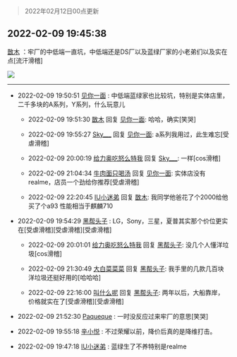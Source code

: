 > 2022年02月12日00点更新
<link rel="stylesheet" href="https://cdn.jsdelivr.net/gh/taotie6/sampleJSON@main/css/photo_show.css">
<meta name="referrer" content="no-referrer" />


 ## 2022-02-09 19:45:38 

 [㪚木](https://www.coolapk.com/feed/33423158?shareKey=ZjZlM2FhYjhhMzdiNjIwM2FjZmY~) ：牢厂的中低端一直坑，中低端还是DS厂以及蓝绿厂家的小老弟们以及实在点[流汗滑稽] 

<div class="album">
<img class="img-item" src="https://image.coolapk.com/feed/2022/0209/19/1081091_cc75c90b_7137_745_808@300x300.gif" />
</div>

 ------- 

- 2022-02-09 19:50:51 [见你一面](uid=598942) : 中低端蓝绿家也比较坑，特别是实体店里，二千多块的A系列，Y系列，什么玩意儿 

    - 2022-02-09 19:51:30 [㪚木](uid=1081091) 回复 [见你一面](uid=598942): 哈哈，确实[笑哭] 

    - 2022-02-09 19:55:27 [Sky___](uid=3042763) 回复 [见你一面](uid=598942): a系列我用过，此生难忘[受虐滑稽] 

    - 2022-02-09 20:00:19 [给力奥吃怒么特我](uid=3878354) 回复 [Sky___](uid=3042763): 一样[cos滑稽] 

    - 2022-02-09 21:04:34 [牛肉面只喝汤](uid=2746242) 回复 [见你一面](uid=598942): 实体店没有realme，店员一个劲给你推荐[受虐滑稽] 

    - 2022-02-09 22:20:45 [IU小迷弟](uid=2571083) 回复 [㪚木](uid=1081091): 我同学他爸花了个2000给他买了个a93 性能相当于麒麟710 

- 2022-02-09 19:54:29 [黑帮头子](uid=2838832) : LG，Sony，三星，夏普其实那个价位更实在[受虐滑稽][受虐滑稽][受虐滑稽] 

    - 2022-02-09 20:01:01 [给力奥吃怒么特我](uid=3878354) 回复 [黑帮头子](uid=2838832): 没几个人懂洋垃圾[cos滑稽] 

    - 2022-02-09 21:30:49 [大白菜菜菜](uid=2081020) 回复 [黑帮头子](uid=2838832): 我手里的几款几百块洋垃圾还挺好用的[哈哈哈] 

    - 2022-02-09 22:16:00 [叫什么呢](uid=860840) 回复 [黑帮头子](uid=2838832): 两年以后，大船靠岸，价格就实在了[受虐滑稽][受虐滑稽] 

- 2022-02-09 21:52:30 [Paqueque](uid=685582) : 一时没反应过来牢厂的意思[笑哭] 

- 2022-02-09 19:55:18 [辛小悦](uid=2870670) : 不过荣耀以前，降价后真的是降维打击。 

- 2022-02-09 19:47:18 [IU小迷弟](uid=2571083) : 蓝绿生了不养特别是realme 

